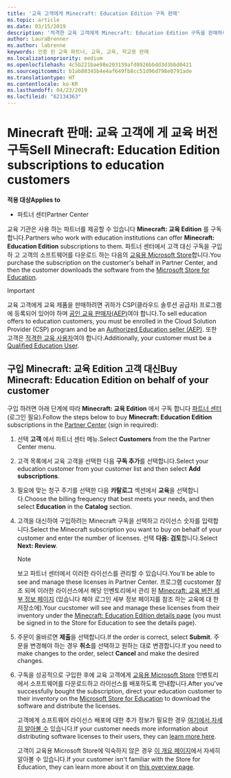 ```yaml
---
title: '교육 고객에게 Minecraft: Education Edition 구독 판매'
ms.topic: article
ms.date: 03/15/2019
description: '적격한 교육 고객에게 Minecraft: Education Edition 구독을 판매하세요.'
author: LauraBrenner
ms.author: labrenne
keywords: 인증 된 교육 파트너, 교육, 교육, 학교용 판매
ms.localizationpriority: medium
ms.openlocfilehash: 4c5b221bae98e203159afd8926bbdd3d3bbd0421
ms.sourcegitcommit: b1ab80345b4e4af649fb8cc51d96d798e0791ade
ms.translationtype: HT
ms.contentlocale: ko-KR
ms.lasthandoff: 04/23/2019
ms.locfileid: "62134363"
---
```

# <a name="sell-minecraft-education-edition-subscriptions-to-education-customers"></a><span data-ttu-id="24aaa-104">Minecraft 판매: 교육 고객에 게 교육 버전 구독</span><span class="sxs-lookup"><span data-stu-id="24aaa-104">Sell Minecraft: Education Edition subscriptions to education customers</span></span>

<span data-ttu-id="24aaa-105">**적용 대상**</span><span class="sxs-lookup"><span data-stu-id="24aaa-105">**Applies to**</span></span>

-  <span data-ttu-id="24aaa-106">파트너 센터</span><span class="sxs-lookup"><span data-stu-id="24aaa-106">Partner Center</span></span>

<span data-ttu-id="24aaa-107">교육 기관은 사용 하는 파트너를 제공할 수 있습니다 **Minecraft: 교육 Edition** 를 구독 합니다.</span><span class="sxs-lookup"><span data-stu-id="24aaa-107">Partners who work with education institutions can offer **Minecraft: Education Edition** subscriptions to them.</span></span> <span data-ttu-id="24aaa-108">파트너 센터에서 고객 대신 구독을 구입 하 고 고객의 소프트웨어를 다운로드 하는 다음의 [교육용 Microsoft Store](https://educationstore.microsoft.com)합니다.</span><span class="sxs-lookup"><span data-stu-id="24aaa-108">You purchase the subscription on the customer's behalf in Partner Center, and then the customer downloads the software from the [Microsoft Store for Education](https://educationstore.microsoft.com).</span></span> 

>[!IMPORTANT]
><span data-ttu-id="24aaa-109">교육 고객에게 교육 제품을 판매하려면 귀하가 CSP(클라우드 솔루션 공급자) 프로그램에 등록되어 있어야 하며 [공인 교육 판매자(AEP)](https://www.mepn.com)여야 합니다.</span><span class="sxs-lookup"><span data-stu-id="24aaa-109">To sell education offers to education customers, you must be enrolled in the Cloud Solution Provider (CSP) program and be an [Authorized Education seller (AEP)](https://www.mepn.com).</span></span> <span data-ttu-id="24aaa-110">또한 고객은 [적격한 교육 사용자](https://www.microsoftvolumelicensing.com/DocumentSearch.aspx?Mode=3&DocumentTypeId=7)여야 합니다.</span><span class="sxs-lookup"><span data-stu-id="24aaa-110">Additionally, your customer must be a [Qualified Education User](https://www.microsoftvolumelicensing.com/DocumentSearch.aspx?Mode=3&DocumentTypeId=7).</span></span>  

 
## <a name="buy-minecraft-education-edition-on-behalf-of-your-customer"></a><span data-ttu-id="24aaa-111">구입 **Minecraft: 교육 Edition** 고객 대신</span><span class="sxs-lookup"><span data-stu-id="24aaa-111">Buy **Minecraft: Education Edition** on behalf of your customer</span></span>

<span data-ttu-id="24aaa-112">구입 하려면 아래 단계에 따라 **Minecraft: 교육 Edition** 에서 구독 합니다 [파트너 센터](https://partnercenter.microsoft.com/pcv/dashboard/overview
) (로그인 필요).</span><span class="sxs-lookup"><span data-stu-id="24aaa-112">Follow the steps below to buy **Minecraft: Education Edition** subscriptions in the [Partner Center](https://partnercenter.microsoft.com/pcv/dashboard/overview
) (sign in required):</span></span>

  1.  <span data-ttu-id="24aaa-113">선택 **고객** 에서 파트너 센터 메뉴.</span><span class="sxs-lookup"><span data-stu-id="24aaa-113">Select **Customers** from the the Partner Center menu.</span></span>
  
  2.  <span data-ttu-id="24aaa-114">고객 목록에서 교육 고객을 선택한 다음 **구독 추가**를 선택합니다.</span><span class="sxs-lookup"><span data-stu-id="24aaa-114">Select your education customer from your customer list and then select **Add subscriptions**.</span></span>
  
  3.  <span data-ttu-id="24aaa-115">필요에 맞는 청구 주기를 선택한 다음 **카탈로그** 섹션에서 **교육**을 선택합니다.</span><span class="sxs-lookup"><span data-stu-id="24aaa-115">Choose the billing frequency that best meets your needs, and then select **Education** in the **Catalog** section.</span></span>

  4.  <span data-ttu-id="24aaa-116">고객을 대신하여 구입하려는 Minecraft 구독을 선택하고 라이선스 숫자를 입력합니다.</span><span class="sxs-lookup"><span data-stu-id="24aaa-116">Select the Minecraft subscription you want to buy on behalf of your customer and enter the number of licenses.</span></span> <span data-ttu-id="24aaa-117">선택 **다음: 검토**합니다.</span><span class="sxs-lookup"><span data-stu-id="24aaa-117">Select **Next: Review**.</span></span>

      >[!NOTE]
      ><span data-ttu-id="24aaa-118">보고 파트너 센터에서 이러한 라이선스를 관리할 수 있습니다.</span><span class="sxs-lookup"><span data-stu-id="24aaa-118">You'll be able to see and manage these licenses in Partner Center.</span></span> <span data-ttu-id="24aaa-119">프로그램 cucstomer 참조 되며 이러한 라이선스에서 해당 인벤토리에서 관리 된 [Minecraft: 교육 버전 세부 정보 페이지](https://educationstore.microsoft.com/en-us/store/details/minecraft-education-edition/9nblggh4r2r6) (있습니다 해야 로그인 세부 정보 페이지를 참조 하는 교육에 대 한 저장소에).</span><span class="sxs-lookup"><span data-stu-id="24aaa-119">Your cucstomer will see and manage these licenses from their inventory under the [Minecraft: Education Edition details page](https://educationstore.microsoft.com/en-us/store/details/minecraft-education-edition/9nblggh4r2r6) (you must be signed in to the Store for Education to see the details page).</span></span> 

  5.  <span data-ttu-id="24aaa-120">주문이 올바르면 **제출**을 선택합니다.</span><span class="sxs-lookup"><span data-stu-id="24aaa-120">If the order is correct, select **Submit**.</span></span> <span data-ttu-id="24aaa-121">주문을 변경해야 하는 경우 **취소**를 선택하고 원하는 대로 변경합니다.</span><span class="sxs-lookup"><span data-stu-id="24aaa-121">If you need to make changes to the order, select **Cancel** and make the desired changes.</span></span>   

  6.  <span data-ttu-id="24aaa-122">구독을 성공적으로 구입한 후에 교육 고객에게 [교육용 Microsoft Store](https://educationstore.microsoft.com) 인벤토리에서 소프트웨어를 다운로드하고 라이선스를 배포하도록 안내합니다.</span><span class="sxs-lookup"><span data-stu-id="24aaa-122">After you've successfully bought the subscription, direct your education customer to their inventory on the [Microsoft Store for Education](https://educationstore.microsoft.com) to download the software and distribute the licenses.</span></span>

      <span data-ttu-id="24aaa-123">고객에게 소프트웨어 라이선스 배포에 대한 추가 정보가 필요한 경우 [여기에서 자세히 알아볼 수](https://docs.microsoft.com/education/windows/school-get-minecraft#distribute-minecraft) 있습니다.</span><span class="sxs-lookup"><span data-stu-id="24aaa-123">If your customer needs more information about distributing software licenses to their users, they can [learn more here](https://docs.microsoft.com/education/windows/school-get-minecraft#distribute-minecraft).</span></span>  
  
      <span data-ttu-id="24aaa-124">고객이 교육용 Microsoft Store에 익숙하지 않은 경우 [이 개요 페이지](https://docs.microsoft.com/microsoft-store/windows-store-for-business-overview)에서 자세히 알아볼 수 있습니다.</span><span class="sxs-lookup"><span data-stu-id="24aaa-124">If your customer isn't familiar with the Store for Education, they can learn more about it on [this overview page](https://docs.microsoft.com/microsoft-store/windows-store-for-business-overview).</span></span>  

      


